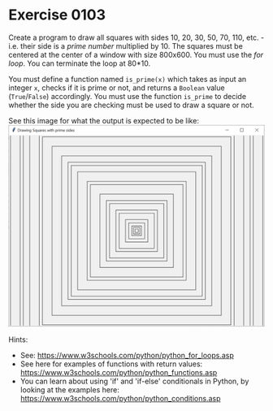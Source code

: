 # Exercise 0103

Create a program to draw all squares with sides 10, 20, 30, 50, 70, 110, etc. - i.e. their side is a *prime number*
multiplied by 10. The squares must be centered at the center of a window with size 800x600.
You must use the *for loop*.
You can terminate the loop at 80*10.

You must define a function named `is_prime(x)` which takes as input an integer `x`, checks if it is prime or not, and
returns a `Boolean` value (`True`/`False`) accordingly.
You must use the function `is_prime` to decide whether the side you are checking must be used to draw a square or not.

See this image for what the output is expected to be like:
![co-centric prime squares](https://raw.githubusercontent.com/NPaspallis/CO1417/main/week01-drawing-colored-shapes/xtras/Exercise0103.png)

Hints:
- See: https://www.w3schools.com/python/python_for_loops.asp
- See here for examples of functions with return values: https://www.w3schools.com/python/python_functions.asp
- You can learn about using 'if' and 'if-else' conditionals in Python, by looking at the examples here: https://www.w3schools.com/python/python_conditions.asp

